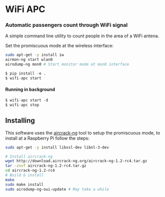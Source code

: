 # WiFi APC

### Automatic passengers count through WiFi signal

A simple command line utility to count people in the area of a WiFi antena.

Set the promiscuous mode at the wireless interface:

```bash
sudo apt-get -y install iw
airmon-ng start wlan0
airodump-ng mon0 # Start monitor mode at mon0 interface
```

```python
$ pip install -e .
$ wifi-apc start
```

#### Running in background

```python
$ wifi-apc start -d
$ wifi-apc stop
```

## Installing

This software uses the [aircrack-ng](https://www.aircrack-ng.org/) tool to setup the promiscuous mode, to install at a Raspberry Pi follow the steps:

```sh
sudo apt-get -y install libssl-dev libnl-3-dev

# Install aircrack-ng
wget http://download.aircrack-ng.org/aircrack-ng-1.2-rc4.tar.gz
tar -zxvf aircrack-ng-1.2-rc4.tar.gz
cd aircrack-ng-1.2-rc4
# Build & install
make
sudo make install
sudo airodump-ng-oui-update # May take a while
```
